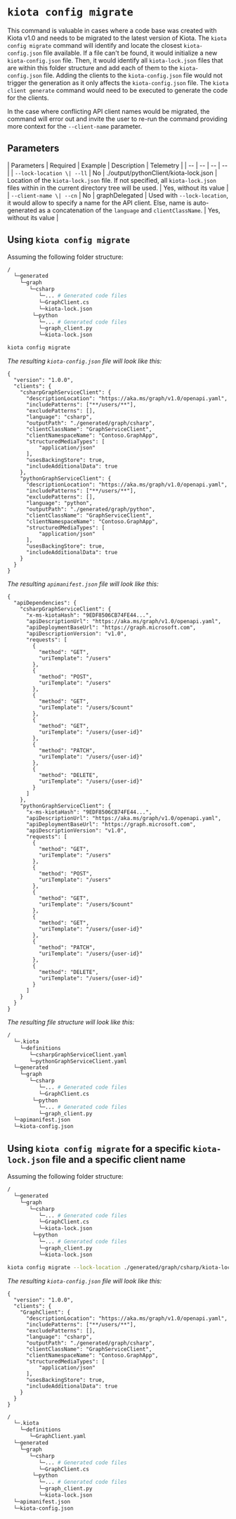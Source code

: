 #  `kiota config migrate`

This command is valuable in cases where a code base was created with Kiota v1.0 and needs to be migrated to the latest version of Kiota. The `kiota config migrate` command will identify and locate the closest `kiota-config.json` file available. If a file can't be found, it would initialize a new `kiota-config.json` file. Then, it would identify all `kiota-lock.json` files that are within this folder structure and add each of them to the `kiota-config.json` file. Adding the clients to the `kiota-config.json` file would not trigger the generation as it only affects the `kiota-config.json` file. The `kiota client generate` command would need to be executed to generate the code for the clients.

In the case where conflicting API client names would be migrated, the command will error out and invite the user to re-run the command providing more context for the `--client-name` parameter.

## Parameters

| Parameters | Required | Example | Description | Telemetry |
| -- | -- | -- | -- |
| `--lock-location \| --ll` | No | ./output/pythonClient/kiota-lock.json | Location of the `kiota-lock.json` file. If not specified, all `kiota-lock.json` files within in the current directory tree will be used. | Yes, without its value |
| `--client-name \| --cn` | No | graphDelegated | Used with `--lock-location`, it would allow to specify a name for the API client. Else, name is auto-generated as a concatenation of the `language` and `clientClassName`. | Yes, without its value |

## Using `kiota config migrate`

Assuming the following folder structure:
```bash
/
  └─generated
    └─graph
       └─csharp
          └─... # Generated code files
          └─GraphClient.cs
          └─kiota-lock.json
        └─python
          └─... # Generated code files
          └─graph_client.py
          └─kiota-lock.json
```

```bash
kiota config migrate
```

_The resulting `kiota-config.json` file will look like this:_

```jsonc
{
  "version": "1.0.0",
  "clients": {
    "csharpGraphServiceClient": {
      "descriptionLocation": "https://aka.ms/graph/v1.0/openapi.yaml",
      "includePatterns": ["**/users/**"],
      "excludePatterns": [],
      "language": "csharp",
      "outputPath": "./generated/graph/csharp",
      "clientClassName": "GraphServiceClient",
      "clientNamespaceName": "Contoso.GraphApp",
      "structuredMediaTypes": [
          "application/json"
      ],
      "usesBackingStore": true,
      "includeAdditionalData": true
    },
    "pythonGraphServiceClient": {
      "descriptionLocation": "https://aka.ms/graph/v1.0/openapi.yaml",
      "includePatterns": ["**/users/**"],
      "excludePatterns": [],
      "language": "python",
      "outputPath": "./generated/graph/python",
      "clientClassName": "GraphServiceClient",
      "clientNamespaceName": "Contoso.GraphApp",
      "structuredMediaTypes": [
          "application/json"
      ],
      "usesBackingStore": true,
      "includeAdditionalData": true
    }
  }
}
```

_The resulting `apimanifest.json` file will look like this:_

```jsonc
{
  "apiDependencies": {
    "csharpGraphServiceClient": {
      "x-ms-kiotaHash": "9EDF8506CB74FE44...",
      "apiDescriptionUrl": "https://aka.ms/graph/v1.0/openapi.yaml",
      "apiDeploymentBaseUrl": "https://graph.microsoft.com",
      "apiDescriptionVersion": "v1.0",
      "requests": [
        {
          "method": "GET",
          "uriTemplate": "/users"
        },
        {
          "method": "POST",
          "uriTemplate": "/users"
        },
        {
          "method": "GET",
          "uriTemplate": "/users/$count"
        },
        {
          "method": "GET",
          "uriTemplate": "/users/{user-id}"
        },
        {
          "method": "PATCH",
          "uriTemplate": "/users/{user-id}"
        },
        {
          "method": "DELETE",
          "uriTemplate": "/users/{user-id}"
        }
      ]
    },
    "pythonGraphServiceClient": {
      "x-ms-kiotaHash": "9EDF8506CB74FE44...",
      "apiDescriptionUrl": "https://aka.ms/graph/v1.0/openapi.yaml",
      "apiDeploymentBaseUrl": "https://graph.microsoft.com",
      "apiDescriptionVersion": "v1.0",
      "requests": [
        {
          "method": "GET",
          "uriTemplate": "/users"
        },
        {
          "method": "POST",
          "uriTemplate": "/users"
        },
        {
          "method": "GET",
          "uriTemplate": "/users/$count"
        },
        {
          "method": "GET",
          "uriTemplate": "/users/{user-id}"
        },
        {
          "method": "PATCH",
          "uriTemplate": "/users/{user-id}"
        },
        {
          "method": "DELETE",
          "uriTemplate": "/users/{user-id}"
        }
      ]
    }
  }
}
```

_The resulting file structure will look like this:_

```bash
/
  └─.kiota
    └─definitions
       └─csharpGraphServiceClient.yaml
       └─pythonGraphServiceClient.yaml
  └─generated
    └─graph
       └─csharp
          └─... # Generated code files
          └─GraphClient.cs
        └─python
          └─... # Generated code files
          └─graph_client.py       
  └─apimanifest.json
  └─kiota-config.json 
```

## Using `kiota config migrate` for a specific `kiota-lock.json` file and a specific client name

Assuming the following folder structure:
```bash
/
  └─generated
    └─graph
       └─csharp
          └─... # Generated code files
          └─GraphClient.cs
          └─kiota-lock.json
        └─python
          └─... # Generated code files
          └─graph_client.py
          └─kiota-lock.json
```

```bash
kiota config migrate --lock-location ./generated/graph/csharp/kiota-lock.json --client-name GraphClient
```

_The resulting `kiota-config.json` file will look like this:_

```jsonc
{
  "version": "1.0.0",
  "clients": {
    "GraphClient": {
      "descriptionLocation": "https://aka.ms/graph/v1.0/openapi.yaml",
      "includePatterns": ["**/users/**"],
      "excludePatterns": [],
      "language": "csharp",
      "outputPath": "./generated/graph/csharp",
      "clientClassName": "GraphServiceClient",
      "clientNamespaceName": "Contoso.GraphApp",
      "structuredMediaTypes": [
          "application/json"
      ],
      "usesBackingStore": true,
      "includeAdditionalData": true
    }
  }
}
```


```bash
/
  └─.kiota
    └─definitions
       └─GraphClient.yaml
  └─generated
    └─graph
       └─csharp
          └─... # Generated code files
          └─GraphClient.cs
        └─python
          └─... # Generated code files
          └─graph_client.py   
          └─kiota-lock.json    
  └─apimanifest.json
  └─kiota-config.json 
```